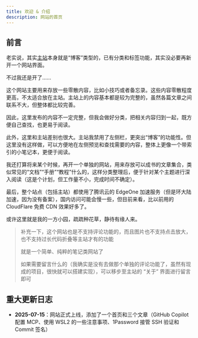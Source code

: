 ```yaml
---
title: 欢迎 & 介绍
description: 网站的首页
---
```


## 前言

老实说，其实[主站](https://134257.xyz)本身就是“博客”类型的，已有分类和标签功能，其实没必要再新开一个网站界面。

不过我还是开了……

这个网站主要用来存放一些零散内容，比如小技巧或者备忘录。这些内容零散程度更高，不太适合放在主站。主站上的内容基本都是较为完整的，虽然各篇文章之间联系不大，但整体都比较完善。

因此，这里发布的内容不一定完整，但我会做好分类，把相关内容归到一起，既方便自己查找，也更易于阅读。

此外，这里和主站差别也很大。主站我禁用了左侧栏，更突出“博客”的功能性。但这里没有这样做，可以方便地在左侧预览和查找需要的内容，整体上更像一个带索引的小笔记本，更便于阅读。

我还打算将来某个时候，再开一个单独的网站，用来存放可以成书的文章集合，类似常见的“文档”“手册”“教程”什么的，这样分类整理后，便于针对某个主题进行深入阅读（这是个计划，但工作量不小，完成时间不确定）。

最后，整个站点（包括主站）都使用了腾讯云的 EdgeOne 加速服务（但是环大陆加速，因为没有备案），国内访问可能会慢一些，但目前来看，比以前用的 CloudFlare 免费 CDN 效果好多了。

或许这里就是我的一方小园，疏疏种花草，静待有缘人来。

> 补充一下，这个网站也是不支持评论功能的，而且图片也不支持点击放大，也不支持过长代码折叠等主站才有的功能
>
> 就是一个简单、纯粹的笔记类网站了
>
> 如果需要留言什么的（我确实是没有去做那个单独的评论功能了，虽然有现成的项目，很快就可以搭建实现），可以移步至主站的 “关于” 界面进行留言即可

## 重大更新日志

- **2025-07-15**：网站正式上线，添加了一个首页和三个文章（GitHub Copilot 配置 MCP、使用 WSL2 的一些注意事项、1Password 接管 SSH 验证和 Commit 签名）
